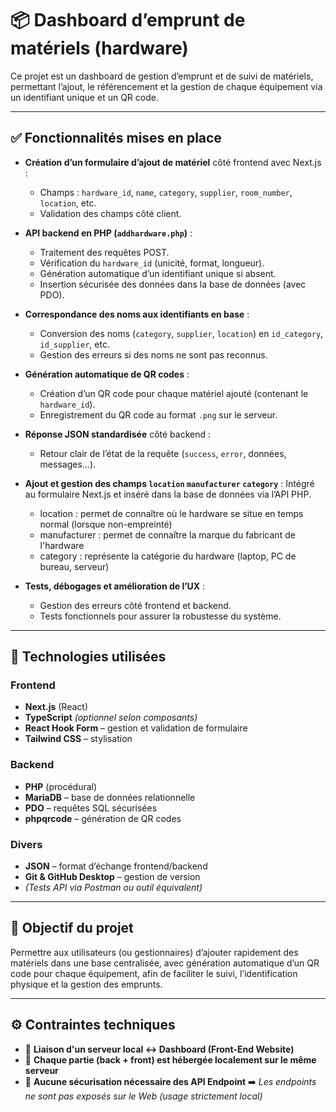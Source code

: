 # 📦 Dashboard d’emprunt de matériels (hardware)

Ce projet est un dashboard de gestion d’emprunt et de suivi de matériels, permettant l’ajout, le référencement et la gestion de chaque équipement via un identifiant unique et un QR code.

---

## ✅ Fonctionnalités mises en place

- **Création d’un formulaire d’ajout de matériel** côté frontend avec Next.js :
  - Champs : `hardware_id`, `name`, `category`, `supplier`, `room_number`, `location`, etc.
  - Validation des champs côté client.

- **API backend en PHP (`addhardware.php`)** :
  - Traitement des requêtes POST.
  - Vérification du `hardware_id` (unicité, format, longueur).
  - Génération automatique d’un identifiant unique si absent.
  - Insertion sécurisée des données dans la base de données (avec PDO).

- **Correspondance des noms aux identifiants en base** :
  - Conversion des noms (`category`, `supplier`, `location`) en `id_category`, `id_supplier`, etc.
  - Gestion des erreurs si des noms ne sont pas reconnus.

- **Génération automatique de QR codes** :
  - Création d’un QR code pour chaque matériel ajouté (contenant le `hardware_id`).
  - Enregistrement du QR code au format `.png` sur le serveur.

- **Réponse JSON standardisée** côté backend :
  - Retour clair de l’état de la requête (`success`, `error`, données, messages…).

- **Ajout et gestion des champs `location` `manufacturer` `category`** :
    Intégré au formulaire Next.js et inséré dans la base de données via l’API PHP.
  - location : permet de connaître où le hardware se situe en temps normal (lorsque non-empreinté)
  - manufacturer : permet de connaître la marque du fabricant de l'hardware
  - category : représente la catégorie du hardware (laptop, PC de bureau, serveur)

- **Tests, débogages et amélioration de l’UX** :
  - Gestion des erreurs côté frontend et backend.
  - Tests fonctionnels pour assurer la robustesse du système.

---

## 🧰 Technologies utilisées

### Frontend
- **Next.js** (React)
- **TypeScript** *(optionnel selon composants)*
- **React Hook Form** – gestion et validation de formulaire
- **Tailwind CSS** – stylisation

### Backend
- **PHP** (procédural)
- **MariaDB** – base de données relationnelle
- **PDO** – requêtes SQL sécurisées
- **phpqrcode** – génération de QR codes

### Divers
- **JSON** – format d’échange frontend/backend
- **Git & GitHub Desktop** – gestion de version
- *(Tests API via Postman ou outil équivalent)*

---

## 📌 Objectif du projet

Permettre aux utilisateurs (ou gestionnaires) d’ajouter rapidement des matériels dans une base centralisée, avec génération automatique d’un QR code pour chaque équipement, afin de faciliter le suivi, l’identification physique et la gestion des emprunts.

---

## ⚙️ Contraintes techniques

- 🔹 **Liaison d'un serveur local ↔️ Dashboard (Front-End Website)**
- 🔹 **Chaque partie (back + front) est hébergée localement sur le même serveur**
- 🔹 **Aucune sécurisation nécessaire des API Endpoint**
  ➡️ *Les endpoints ne sont pas exposés sur le Web (usage strictement local)*


